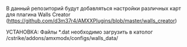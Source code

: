 В данный репозиторий будут добавляться настройки различных карт для плагина Walls Creator (https://github.com/d3m37r4/AMXXPlugins/blob/master/walls_creator)


УСТАНОВКА:
Файлы *.dat необходимо загрузить в католог /cstrike/addons/amxmodx/configs/walls_data/
